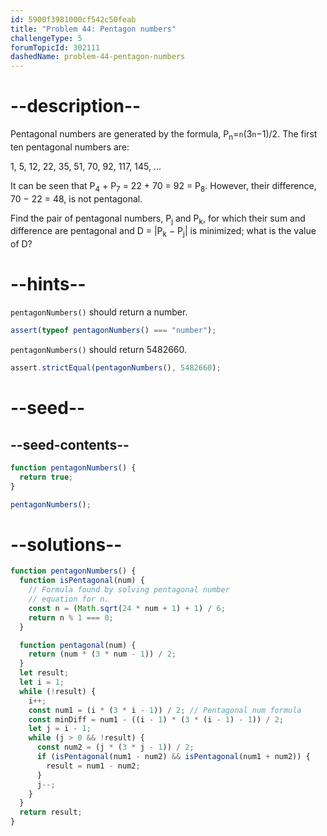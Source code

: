 ```yaml
---
id: 5900f3981000cf542c50feab
title: "Problem 44: Pentagon numbers"
challengeType: 5
forumTopicId: 302111
dashedName: problem-44-pentagon-numbers
---
```


# --description--

Pentagonal numbers are generated by the formula, P<sub>n</sub>=`n`(3`n`−1)/2. The first ten pentagonal numbers are:

1, 5, 12, 22, 35, 51, 70, 92, 117, 145, ...

It can be seen that P<sub>4</sub> + P<sub>7</sub> = 22 + 70 = 92 = P<sub>8</sub>. However, their difference, 70 − 22 = 48, is not pentagonal.

Find the pair of pentagonal numbers, P<sub>j</sub> and P<sub>k</sub>, for which their sum and difference are pentagonal and D = |P<sub>k</sub> − P<sub>j</sub>| is minimized; what is the value of D?

# --hints--

`pentagonNumbers()` should return a number.

```js
assert(typeof pentagonNumbers() === "number");
```

`pentagonNumbers()` should return 5482660.

```js
assert.strictEqual(pentagonNumbers(), 5482660);
```

# --seed--

## --seed-contents--

```js
function pentagonNumbers() {
  return true;
}

pentagonNumbers();
```

# --solutions--

```js
function pentagonNumbers() {
  function isPentagonal(num) {
    // Formula found by solving pentagonal number
    // equation for n.
    const n = (Math.sqrt(24 * num + 1) + 1) / 6;
    return n % 1 === 0;
  }

  function pentagonal(num) {
    return (num * (3 * num - 1)) / 2;
  }
  let result;
  let i = 1;
  while (!result) {
    i++;
    const num1 = (i * (3 * i - 1)) / 2; // Pentagonal num formula
    const minDiff = num1 - ((i - 1) * (3 * (i - 1) - 1)) / 2;
    let j = i - 1;
    while (j > 0 && !result) {
      const num2 = (j * (3 * j - 1)) / 2;
      if (isPentagonal(num1 - num2) && isPentagonal(num1 + num2)) {
        result = num1 - num2;
      }
      j--;
    }
  }
  return result;
}
```
